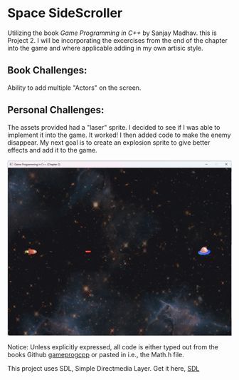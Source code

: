 
# Space SideScroller

Utilizing the book *Game Programming in C++* by Sanjay Madhav. this is Project 2. I will be incorporating the excercises from the end of the chapter into the game and where applicable adding in my own artisic style. 

## Book Challenges:
Ability to add multiple "Actors" on the screen.

## Personal Challenges:
The assets provided had a "laser" sprite. I decided to see if I was able to implement it into the game. It worked! I then added code to make the enemy disappear. My next goal is to create an explosion sprite to give better effects and add it to the game. 

![Laser Shot](SideScroller/Assets/Screenshot.png)

Notice: Unless explicitly expressed, all code is either typed out from the books Github [gameprogcpp](https://github.com/gameprogcpp/code) or pasted in i.e., the Math.h file.

This project uses SDL, Simple Directmedia Layer. Get it here, [SDL](https://github.com/libsdl-org/SDL/releases "Simple Directmedia Layer (SDL) is a framework for creating cross-platform games and applications.")
